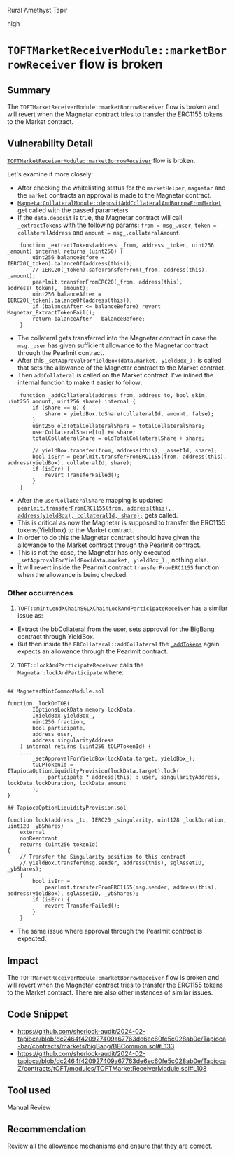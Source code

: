 Rural Amethyst Tapir

high

# `TOFTMarketReceiverModule::marketBorrowReceiver` flow is broken

## Summary

The `TOFTMarketReceiverModule::marketBorrowReceiver` flow is broken and will revert when the Magnetar contract tries to transfer the ERC1155 tokens to the Market contract.

## Vulnerability Detail

[`TOFTMarketReceiverModule::marketBorrowReceiver`](https://github.com/sherlock-audit/2024-02-tapioca/blob/dc2464f420927409a67763de6ec60fe5c028ab0e/TapiocaZ/contracts/tOFT/modules/TOFTMarketReceiverModule.sol#L108) flow is broken.

Let's examine it more closely:

- After checking the whitelisting status for the `marketHelper`, `magnetar` and the `market` contracts an approval is made to the Magnetar contract. 
- [`MagnetarCollateralModule::depositAddCollateralAndBorrowFromMarket`](https://github.com/sherlock-audit/2024-02-tapioca/blob/dc2464f420927409a67763de6ec60fe5c028ab0e/TapiocaZ/contracts/tOFT/modules/TOFTMarketReceiverModule.sol#L142) get called with the passed parameters.
- If the `data.deposit` is true, the Magnetar contract will call `_extractTokens` with the following params: `from = msg_.user`, `token = collateralAddress` and `amount = msg_.collateralAmount`.

```solidity
    function _extractTokens(address _from, address _token, uint256 _amount) internal returns (uint256) {
        uint256 balanceBefore = IERC20(_token).balanceOf(address(this));
        // IERC20(_token).safeTransferFrom(_from, address(this), _amount);
        pearlmit.transferFromERC20(_from, address(this), address(_token), _amount);
        uint256 balanceAfter = IERC20(_token).balanceOf(address(this));
        if (balanceAfter <= balanceBefore) revert Magnetar_ExtractTokenFail();
        return balanceAfter - balanceBefore;
    }
```
- The collateral gets transferred into the Magnetar contract in case the `msg._user` has given sufficient allowance to the Magnetar contract through the Pearlmit contract.
- After this `_setApprovalForYieldBox(data.market, yieldBox_);` is called that sets the allowance of the Magnetar contract to the Market contract. 
- Then `addCollateral` is called on the Market contract. I've inlined the internal function to make it easier to follow:
```solidity
    function _addCollateral(address from, address to, bool skim, uint256 amount, uint256 share) internal {
        if (share == 0) {
            share = yieldBox.toShare(collateralId, amount, false);
        }
        uint256 oldTotalCollateralShare = totalCollateralShare;
        userCollateralShare[to] += share;
        totalCollateralShare = oldTotalCollateralShare + share;

        // yieldBox.transfer(from, address(this), _assetId, share);
        bool isErr = pearlmit.transferFromERC1155(from, address(this), address(yieldBox), collateralId, share);
        if (isErr) {
            revert TransferFailed();
        }
    }
```

- After the `userCollateralShare` mapping is updated [`pearlmit.transferFromERC1155(from, address(this), address(yieldBox), collateralId, share);`](https://github.com/sherlock-audit/2024-02-tapioca/blob/dc2464f420927409a67763de6ec60fe5c028ab0e/Tapioca-bar/contracts/markets/singularity/SGLCommon.sol#L172) gets called. 
- This is critical as now the Magnetar is supposed to transfer the ERC1155 tokens(Yieldbox) to the Market contract.
- In order to do this the Magnetar contract should have given the allowance to the Market contract through the Pearlmit contract.
- This is not the case, the Magnetar has only executed `_setApprovalForYieldBox(data.market, yieldBox_);`, nothing else.
- It will revert inside the Pearlmit contract `transferFromERC1155` function when the allowance is being checked.

### Other occurrences

1. `TOFT::mintLendXChainSGLXChainLockAndParticipateReceiver` has a similar issue as:
- Extract the bbCollateral from the user, sets approval for the BigBang contract through YieldBox.
- But then inside the `BBCollateral::addCollateral` the [`_addTokens`](https://github.com/sherlock-audit/2024-02-tapioca/blob/dc2464f420927409a67763de6ec60fe5c028ab0e/Tapioca-bar/contracts/markets/bigBang/BBCommon.sol#L133) again expects an allowance through the Pearlmit contract.  


2. `TOFT::lockAndParticipateReceiver` calls the `Magnetar:lockAndParticipate` where:

```solidity

## MagnetarMintCommonModule.sol

function _lockOnTOB(
        IOptionsLockData memory lockData,
        IYieldBox yieldBox_,
        uint256 fraction,
        bool participate,
        address user,
        address singularityAddress
    ) internal returns (uint256 tOLPTokenId) {
    ....
        _setApprovalForYieldBox(lockData.target, yieldBox_);
        tOLPTokenId = ITapiocaOptionLiquidityProvision(lockData.target).lock(
             participate ? address(this) : user, singularityAddress, lockData.lockDuration, lockData.amount
        );
}

## TapiocaOptionLiquidityProvision.sol

function lock(address _to, IERC20 _singularity, uint128 _lockDuration, uint128 _ybShares)
    external
    nonReentrant
    returns (uint256 tokenId)
{
    // Transfer the Singularity position to this contract
    // yieldBox.transfer(msg.sender, address(this), sglAssetID, _ybShares);
    {
        bool isErr =
            pearlmit.transferFromERC1155(msg.sender, address(this), address(yieldBox), sglAssetID, _ybShares);
        if (isErr) {
            revert TransferFailed();
        }
    }
```
- The same issue where approval through the Pearlmit contract is expected.


## Impact

The `TOFTMarketReceiverModule::marketBorrowReceiver` flow is broken and will revert when the Magnetar contract tries to transfer the ERC1155 tokens to the Market contract. There are also other instances of similar issues. 

## Code Snippet

- https://github.com/sherlock-audit/2024-02-tapioca/blob/dc2464f420927409a67763de6ec60fe5c028ab0e/Tapioca-bar/contracts/markets/bigBang/BBCommon.sol#L133
- https://github.com/sherlock-audit/2024-02-tapioca/blob/dc2464f420927409a67763de6ec60fe5c028ab0e/TapiocaZ/contracts/tOFT/modules/TOFTMarketReceiverModule.sol#L108

## Tool used

Manual Review

## Recommendation

Review all the allowance mechanisms and ensure that they are correct. 